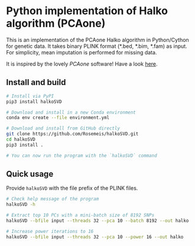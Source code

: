 # Python implementation of Halko algorithm (PCAone)
This is an implementation of the PCAone Halko algorithm in Python/Cython for genetic data. It takes binary PLINK format (*.bed, *.bim, *.fam) as input. For simplicity, mean imputation is performed for missing data.

It is inspired by the lovely *PCAone* software! Have a look [here](https://github.com/Zilong-Li/PCAone).

## Install and build
```bash
# Install via PyPI
pip3 install halkoSVD

# Download and install in a new Conda environment
conda env create --file environment.yml

# Download and install from GitHub directly
git clone https://github.com/Rosemeis/halkoSVD.git
cd halkoSVD
pip3 install .

# You can now run the program with the `halkoSVD` command
```

## Quick usage
Provide `halkoSVD` with the file prefix of the PLINK files.
```bash
# Check help message of the program
halkoSVD -h

# Extract top 10 PCs with a mini-batch size of 8192 SNPs
halkoSVD --bfile input --threads 32 --pca 10 --batch 8192 --out halko

# Increase power iterations to 16
halkoSVD --bfile input --threads 32 --pca 10 --power 16 --out halko
```

